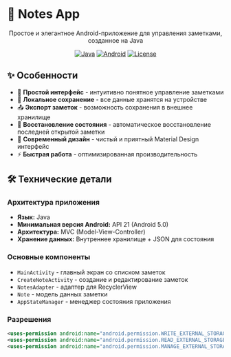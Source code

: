 # 📝 Notes App

<div align="center">

Простое и элегантное Android-приложение для управления заметками, созданное на Java

[![Java](https://img.shields.io/badge/Java-ED8B00?style=for-the-badge&logo=java&logoColor=white)](https://java.com)
[![Android](https://img.shields.io/badge/Android-3DDC84?style=for-the-badge&logo=android&logoColor=white)](https://android.com)
[![License](https://img.shields.io/badge/License-MIT-blue.svg?style=for-the-badge)](LICENSE)

</div>

## ✨ Особенности

- 🎯 **Простой интерфейс** - интуитивно понятное управление заметками
- 💾 **Локальное сохранение** - все данные хранятся на устройстве
- 📤 **Экспорт заметок** - возможность сохранения в внешнее хранилище
- 🔄 **Восстановление состояния** - автоматическое восстановление последней открытой заметки
- 🎨 **Современный дизайн** - чистый и приятный Material Design интерфейс
- ⚡ **Быстрая работа** - оптимизированная производительность

## 🛠 Технические детали

### Архитектура приложения
- **Язык:** Java
- **Минимальная версия Android:** API 21 (Android 5.0)
- **Архитектура:** MVC (Model-View-Controller)
- **Хранение данных:** Внутреннее хранилище + JSON для состояния

### Основные компоненты
- `MainActivity` - главный экран со списком заметок
- `CreateNoteActivity` - создание и редактирование заметок
- `NotesAdapter` - адаптер для RecyclerView
- `Note` - модель данных заметки
- `AppStateManager` - менеджер состояния приложения

### Разрешения
```xml
<uses-permission android:name="android.permission.WRITE_EXTERNAL_STORAGE"/>
<uses-permission android:name="android.permission.READ_EXTERNAL_STORAGE"/>
<uses-permission android:name="android.permission.MANAGE_EXTERNAL_STORAGE"/>
